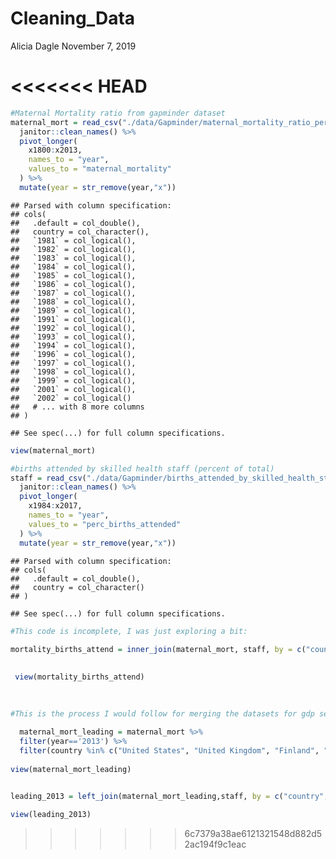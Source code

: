 Cleaning\_Data
================
Alicia Dagle
November 7, 2019

# \<\<\<\<\<\<\< HEAD

``` r
#Maternal Mortality ratio from gapminder dataset
maternal_mort = read_csv("./data/Gapminder/maternal_mortality_ratio_per_100000_live_births.csv") %>% 
  janitor::clean_names() %>% 
  pivot_longer(
    x1800:x2013,
    names_to = "year",
    values_to = "maternal_mortality"
  ) %>% 
  mutate(year = str_remove(year,"x"))
```

    ## Parsed with column specification:
    ## cols(
    ##   .default = col_double(),
    ##   country = col_character(),
    ##   `1981` = col_logical(),
    ##   `1982` = col_logical(),
    ##   `1983` = col_logical(),
    ##   `1984` = col_logical(),
    ##   `1985` = col_logical(),
    ##   `1986` = col_logical(),
    ##   `1987` = col_logical(),
    ##   `1988` = col_logical(),
    ##   `1989` = col_logical(),
    ##   `1991` = col_logical(),
    ##   `1992` = col_logical(),
    ##   `1993` = col_logical(),
    ##   `1994` = col_logical(),
    ##   `1996` = col_logical(),
    ##   `1997` = col_logical(),
    ##   `1998` = col_logical(),
    ##   `1999` = col_logical(),
    ##   `2001` = col_logical(),
    ##   `2002` = col_logical()
    ##   # ... with 8 more columns
    ## )

    ## See spec(...) for full column specifications.

``` r
view(maternal_mort)
```

``` r
#births attended by skilled health staff (percent of total)
staff = read_csv("./data/Gapminder/births_attended_by_skilled_health_staff_percent_of_total.csv")  %>% 
  janitor::clean_names() %>% 
  pivot_longer(
    x1984:x2017,
    names_to = "year",
    values_to = "perc_births_attended"
  ) %>% 
  mutate(year = str_remove(year,"x"))
```

    ## Parsed with column specification:
    ## cols(
    ##   .default = col_double(),
    ##   country = col_character()
    ## )

    ## See spec(...) for full column specifications.

``` r
#This code is incomplete, I was just exploring a bit:
  
mortality_births_attend = inner_join(maternal_mort, staff, by = c("country","year")) 

  
 view(mortality_births_attend) 
  

  
#This is the process I would follow for merging the datasets for gdp sepnding, healthcare spending, and individual cost  (except this is done for the births attended here)
  
  maternal_mort_leading = maternal_mort %>%
  filter(year=='2013') %>% 
  filter(country %in% c("United States", "United Kingdom", "Finland", "Canada","Germany", "New Zealand", "Norway", "China", "Netherlands", "Switzerland", "Singapore", "Japan", "Luxembourg", "Hong Kong", "Qatar"))
  
view(maternal_mort_leading)


leading_2013 = left_join(maternal_mort_leading,staff, by = c("country","year"))

view(leading_2013)
```

> > > > > > > 6c7379a38ae6121321548d882d52ac194f9c1eac
